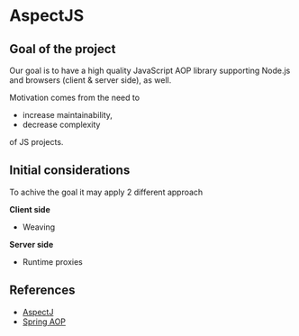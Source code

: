 # AspectJS

## Goal of the project

Our goal is to have a high quality JavaScript AOP library supporting Node.js and browsers (client & server side), as well.

Motivation comes from the need to

* increase maintainability,
* decrease complexity

of JS projects.

## Initial considerations

To achive the goal it may apply 2 different approach

**Client side**

* Weaving

**Server side**

* Runtime proxies


## References

* [AspectJ](https://eclipse.org/aspectj/)
* [Spring AOP](http://docs.spring.io/spring/docs/current/spring-framework-reference/html/aop.html)
